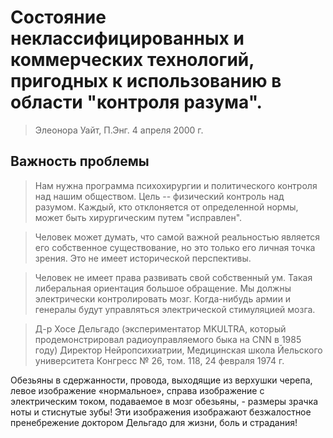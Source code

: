 # Состояние неклассифицированных и коммерческих технологий, пригодных к использованию в области "контроля разума".

> Элеонора Уайт, П.Энг. 4 апреля 2000 г.

## Важность проблемы

> Нам нужна программа психохирургии и политического контроля над нашим обществом.
Цель -- физический контроль над разумом. Каждый, кто отклоняется от определенной нормы, может быть хирургическим путем "исправлен".

> Человек может думать, что самой важной реальностью является его собственное существование, но это только его личная точка зрения. Это не имеет исторической перспективы.

> Человек не имеет права развивать свой собственный ум. Такая либеральная ориентация
большое обращение. Мы должны электрически контролировать мозг. Когда-нибудь армии и генералы будут управляться электрической стимуляцией мозга.

> Д-р Хосе Дельгадо (экспериментатор MKULTRA, который продемонстрировал радиоуправляемого быка на CNN в 1985 году)
Директор Нейропсихиатрии, Медицинская школа Йельского университета
Конгресс № 26, том. 118, 24 февраля 1974 г.



Обезьяны в сдержанности, провода, выходящие из верхушки черепа, левое изображение «нормальное», справа
изображение с электрическим током, подаваемое в мозг обезьяны, - размеры зрачка ноты и
стиснутые зубы! Эти изображения изображают безжалостное пренебрежение доктором Дельгадо для жизни,
боль и страдания!
